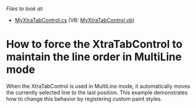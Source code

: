 <!-- default file list -->
*Files to look at*:

* [MyXtraTabControl.cs](./CS/Q147080/MyXtraTabControl.cs) (VB: [MyXtraTabControl.vb](./VB/Q147080/MyXtraTabControl.vb))
<!-- default file list end -->
# How to force the XtraTabControl to maintain the line order in MultiLine mode


<p>When the XtraTabControl is used in MultiLine mode, it automatically moves the currently selected line to the last position. This example demonstrates how to change this behavior by registering custom paint styles.</p>

<br/>


